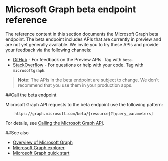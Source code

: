 # Microsoft Graph beta endpoint reference

The reference content in this section documents the Microsoft Graph beta endpoint. The beta endpoint includes APIs that are currently in preview and are not yet generally available. We invite you to try these APIs and provide your feedback via the following channels:

- [GitHub](https://github.com/OfficeDev/microsoft-graph-docs/issues) - For feedback on the Preview APIs. Tag with `beta`.
- [StackOverflow](http://stackoverflow.com/questions/tagged/microsoftgraph) - For questions or help with your code. Tag with `microsoftgraph`.

>**Note:** The APIs in the beta endpoint are subject to change. We don't recommend that you use them in your production apps. 

##Call the beta endpoint

Microsoft Graph API requests to the beta endpoint use the following pattern:

```
	https://graph.microsoft.com/beta/{resource}?[query_parameters]
```

For details, see [Calling the Microsoft Graph API](https://developer.microsoft.com/en-us/graph/docs/overview/call_api).

##See also
- [Overview of Microsoft Graph](https://developer.microsoft.com/en-us/graph/docs/overview/overview)
- [Microsoft Graph explorer](https://graph.microsoft.io/en-us/graph-explorer)
- [Microsoft Graph quick start](https://graph.microsoft.io/en-us/getting-started)


